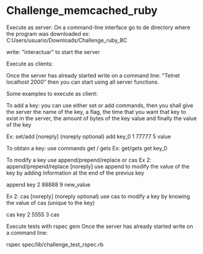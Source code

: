 # Challenge_memcached_ruby

Execute as server: On a command-line interface go to de directory where the program was downloaded ex: C:Users/usuario/Downloads/Challenge_ruby_BC


write: "interactuar" to start the server

Execute as clients:


Once the server has already started write on a command line: "Telnet localhost 2000" then you can start using all server functions.


Some examples to execute as client:


To add a key: you can use either set or add commands, then you shall give the server the name of the key, a flag, the time that you want that key to exist in the server, the amount of bytes of the key value and finally the value of the key

Ex: set/add [noreply] (noreply optional) add key_0 1 77777 5 value

To obtain a key: use commands get / gets Ex: get/gets get key_0

To modify a key use append/prepend/replace or cas Ex 2: append/prepend/replace [noreply] use append to modify the value of the key by adding information at the end of the previus key

append key 2 88888 9 new_value

Ex 2: cas [noreply] (noreply optional) use cas to modify a key by knowing the value of cas (unique to the key)

cas key 2 5555 3 cas


Execute tests with rspec gem Once the server has already started write on a command line:


rspec spec/lib/challenge_test_rspec.rb
